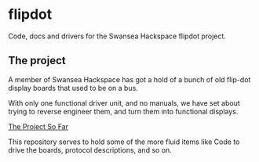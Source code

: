 # flipdot
Code, docs and drivers for the Swansea Hackspace flipdot project.

## The project
A member of Swansea Hackspace has got a hold of a bunch of old flip-dot
display boards that used to be on a bus.

With only one functional driver unit, and no manuals, we have set about
trying to reverse engineer them, and turn them into functional displays.

[The Project So Far](http://swansea.hackspace.org.uk/Main/Projects)

This repository serves to hold some of the more fluid items like Code
to drive the boards, protocol descriptions, and so on.
